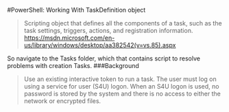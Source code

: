 #PowerShell: Working With TaskDefinition object
>Scripting object that defines all the components of a task, such as the task settings, triggers, actions, and registration information.
https://msdn.microsoft.com/en-us/library/windows/desktop/aa382542(v=vs.85).aspx

So navigate to the Tasks folder, which that contains script to resolve problems with creation Tasks.
###Background
>Use an existing interactive token to run a task. The user must log on using a service for user (S4U) logon.
When an S4U logon is used, no password is stored by the system and there is no access to either the network or encrypted files.
